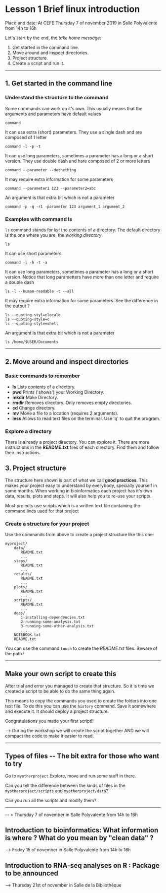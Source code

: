 # Lesson 1 Brief linux introduction

Place and date: At CEFE Thursday 7 of november 2019 in Salle Polyvalente from 14h to 16h

Let's start by the end, the *take home message*:

1. Get started in the command line.
2. Move around and inspect directories.
3. Project structure.
4. Create a script and run it.

--------

## 1. Get started in the command line

### Understand the structure to the command

Some commands can work on it's own.
This usually means that the arguments and parameters have default values
```
command
```

It can use extra (short) parameters.
They use a single dash and are composed of 1 letter
```
command -l -p -t
```

It can use long parameters, sometimes a parameter has a long or a short version.
They use double dash and hare composed of 2 or more letters
```
command --parameter --dothething
```

It may require extra information for some parameters
```
command --parameter1 123 --parameter2=abc
```

An argument is that extra bit which is not a parameter

```
command -p -q -r1 -parameter 123 argument_1 argument_2
```

### Examples with command ls

`ls` command stands for *list* the contents of a directory.
The default directory is the one where you are, the *working directory*.
```
ls
```

It can use short parameters.
```
command -l -h -t -a
```

It can use long parameters, sometimes a parameter has a long or a short version.
Notice that long parametters have more than one letter and require a double dash
```
ls -l --human-readable -t --all
```

It may require extra information for some parameters.
See the difference in the output ?
```
ls --quoting-styl=clocale
ls --quoting-style=c
ls --quoting-style=shell
```

An argument is that extra bit which is not a parameter

```
ls /home/$USER/Documents
```

-----------

## 2. Move around and inspect directories

### Basic commands to remember

* **ls** Lists contents of a directory.
* **pwd** Prints ('shows') your Working Directory.
* **mkdir** Make Directory.
* **rmdir** Removes directory. Only removes empty directories.
* **cd** Change directory.
* **mv** MoVe a file to a location (requires 2 arguments).
* **less** Allows to read text files on the terminal. Use 'q' to quit the program.

### Explore a directory

There is already a project directory.
You can explore it.
There are more instructions in the **README.txt** files of each directory.
Find them and follow their instructions.


## 3. Project structure

The structure here shown is part of what we call **good practices**.
This makes your project easy to understand by everybody, specially yourself in some months.
When working in bioinformatics each project has it's own data, results, plots and steps.
It will also help you to re-use your scripts.

Most projects use scripts which is a written text file containing the command lines used for that project

### Create a structure for your project

Use the commands from above to create a project structure like this one:

```
myproject/
    data/
       README.txt
       ...
    steps/
       README.txt
       ...
    results/
       README.txt
       ...
    plots/
       README.txt
       ...
    scripts/
       README.txt
       ...
    docs/
       1-installing-dependencies.txt
       2-running-some-analysis.txt
       3-running-some-other-analysis.txt
       ...
    NOTEBOOK.txt
    README.txt
```

You can use the command `touch` to create the *README.txt* files.
Beware of the path !

--------

## Make your own script to create this 

After trial and error you managed to create that structure.
So it is time we created a script to be able to do the same thing again.

This means to copy the commands you used to create the folders into one text file.
To do this you can use the `history` command.
Save it somewhere and execute it.
It should deploy a project structure.

Congratulations you made your first script!!

--> During the workshop we will create the script together AND we will compact the code to make it easier to read.




-----

## Types of files -- The bit extra for those who want to try

Go to `myotherproject`
Explore, move and run some stuff in there.

Can you tell the difference between the kinds of files in the `myotherproject/scripts` and `myotherproject/data`?

Can you run all the scripts and modify them?

-----







-- > Thursday 7 of november in Salle Polyvalente from 14h to 16h

## Introduction to bioinformatics: What information is where ? What do you mean by "clean data" ?

--> Friday 15 of november in Salle Polyvalente from 14h to 16h

## Introduction to RNA-seq analyses on R : Package to be announced

--> Thursday 21st of november in Salle de la Bibliothèque
